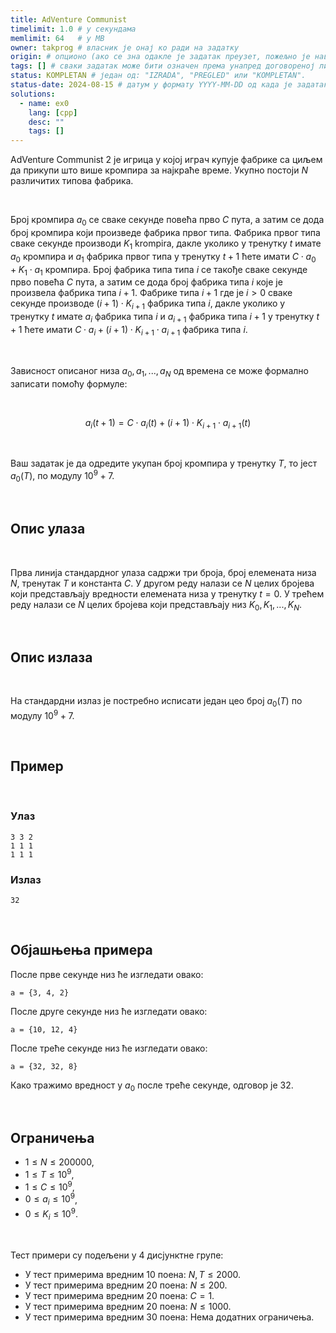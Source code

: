 ```yaml
---
title: AdVenture Communist
timelimit: 1.0 # у секундама
memlimit: 64   # y MB
owner: takprog # власник је онај ко ради на задатку
origin: # опционо (ако се зна одакле је задатак преузет, пожељно је навести извор)
tags: [] # сваки задатак може бити означен према унапред договореној листи ознака
status: KOMPLETAN # један од: "IZRADA", "PREGLED" или "KOMPLETAN".
status-date: 2024-08-15 # датум у формату YYYY-MM-DD од када је задатак у наведеном статусу
solutions:
  - name: ex0
    lang: [cpp]
    desc: ""
    tags: []
---
```


AdVenture Communist 2 је игрица у којој играч купује фабрике са циљем да прикупи што више кромпира за најкраће време. Укупно постоји $N$ различитих типова фабрика.

<br>

Број кромпира $a_0$ се сваке секунде повећа прво $C$ пута, а затим се дода број кромпира који произведе фабрика првог типа. Фабрика првог типа сваке секунде производи $K_1$ krompira, дакле уколико у тренутку $t$ имате $a_0$ кромпира и $a_1$ фабрика првог типа у тренутку $t+1$ ћете имати $C \cdot a_0 + K_1 \cdot a_1$ кромпира. Број фабрика типа типа $i$ се такође сваке секунде прво повећа $C$ пута, а затим се дода број фабрика типа $i$ које је произвела фабрика типа $i+1$. Фабрике типа $i+1$ где је $i>0$ сваке секунде производе $(i+1) \cdot K_{i+1}$ фабрика типа $i$, дакле уколико у тренутку $t$ имате $a_i$ фабрика типа $i$ и  $a_{i+1}$ фабрика типа $i+1$ у тренутку $t+1$ ћете имати $C \cdot a_i + (i+1) \cdot K_{i+1} \cdot a_{i+1}$ фабрика типа $i$.

<br>

Зависност описаног низа $a_0, a_1, ... , a_N$ од времена се може формално записати помоћу формуле:

<br>

$$a_i(t+1) = C \cdot a_i(t) + (i+1) \cdot K_{i+1} \cdot a_{i+1}(t)$$

<br>

Ваш задатак је да одредите укупан број кромпира у тренутку $T$, то јест $a_0(T)$, по модулу $10^9+7$.

<br>

## Опис улаза

<br>

Прва линија стандардног улаза садржи три броја, број елемената низа $N$, тренутак $T$ и константа $C$. У другом реду налази се $N$ целих бројева који представљају вредности елемената низа у тренутку $t=0$. У трећем реду налази се $N$ целих бројева који представљају низ $K_0, K_1, ... , K_N$.

<br>

## Опис излаза

<br>

На стандардни излаз је постребно исписати један цео број $a_0(T)$ по модулу $10^9+7$.

<br>

## Пример

<br>

### Улаз

```
3 3 2
1 1 1
1 1 1
```

### Излаз

```
32
```

<br>

## Објашњења примера
После прве секунде низ ће изгледати овако:
```
a = {3, 4, 2}
```
После друге секунде низ ће изгледати овако:
```
a = {10, 12, 4}
```
После треће секунде низ ће изгледати овако:
```
a = {32, 32, 8}
```
Како тражимо вредност у $a_0$ после треће секунде, одговор је 32.

<br>

## Ограничења
-   $1 \leq N\leq 200000$,
-   $1\leq T\leq 10^9$,
-   $1\leq C \leq 10^9$,
-   $0\leq a_{i}\leq 10^9$,
-   $0\leq K_{i}\leq 10^9$.

<br>

Тест примери су подељени у 4 дисјунктне групе:

-   У тест примерима вредним $10$ поена: $N,Т\leq2000$.
-   У тест примерима вредним $20$ поена: $N\leq200$.
-   У тест примерима вредним $20$ поена: $C=1$.
-   У тест примерима вредним $20$ поена: $N\leq1000$.
-   У тест примерима вредним $30$ поена: Нема додатних ограничења.
